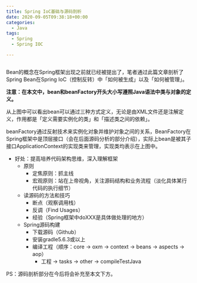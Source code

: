 ```yaml
---
title: Spring IoC基础与源码剖析
date: 2020-09-05T09:38:18+00:00
categories:
  - Java
tags:
  - Spring
  - Spring IOC

---
```

<figure class="wp-block-image"><img decoding="async" src="http://roliu.work/wp-content/uploads/2020/09/IoC基础-1024x449.png" alt="" class="wp-image-624" /></figure> 

Bean的概念在Spring框架出现之前就已经被提出了，笔者通过此篇文章剖析了Spring Bean在Spring IoC（控制反转）中「如何被生成」以及「如何被管理」。  


<p class="has-luminous-vivid-orange-color has-text-color has-small-font-size">
  <strong>注意：在本文中，bean和beanFactory开头大小写遵照Java语法中类与对象的定义。</strong>
</p>

从上图中可以看出bean可以通过三种方式定义，无论是由XML文件还是注解定义，作用都是「定义需要实例化的类」和「描述类之间的依赖」。

beanFactory通过反射技术来实例化对象并维护对象之间的关系，BeanFactory在Spring框架中是顶层接口（会在后面源码分析的部分介绍），实际上bean是被其子接口ApplicationContext的实现类来管理，实现类均表示在上图中。

* 好处：提高培养代码架构思维，深入理解框架
    * 原则
        * 定焦原则：抓主线
        * 宏观原则：站在上帝视角，关注源码结构和业务流程（淡化具体某行代码的执行细节）
    * 读源码的方法和技巧
        * 断点（观察调用栈）
        * 反调（Find Usages）
        * 经验（Spring框架中doXXX是具体做处理的地方）
    * Spring源码构建
        * 下载源码（Github）
        * 安装gradle5.6.3或以上
        * 编译工程（顺序：core -> oxm -> context -> beans -> aspects -> aop）
            * 工程 -> tasks -> other -> compileTestJava

<p class="has-vivid-cyan-blue-color has-text-color has-small-font-size">
  PS：源码剖析部分在今后将会补充至本文下方。
</p>

